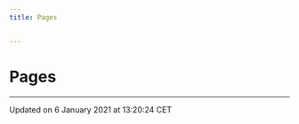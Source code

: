 ```yaml
---
title: Pages


---
```


# Pages






-------------------------------

Updated on  6 January 2021 at 13:20:24 CET
